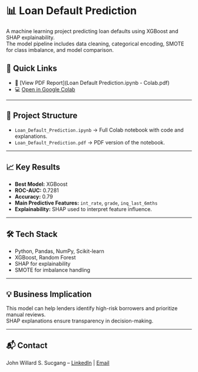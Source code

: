# 📊 Loan Default Prediction

A machine learning project predicting loan defaults using XGBoost and SHAP explainability.  
The model pipeline includes data cleaning, categorical encoding, SMOTE for class imbalance, and model comparison.

## 🚀 Quick Links
- 📄 [View PDF Report](Loan Default Prediction.ipynb - Colab.pdf)
- 💻 [Open in Google Colab](https://colab.research.google.com/drive/1M5VEaZ-NQ_wX4Q1SFl6kgcoSV640DLJA#scrollTo=xZsnuo0NjfbE)

---

## 📂 Project Structure
- `Loan_Default_Prediction.ipynb` → Full Colab notebook with code and explanations.
- `Loan_Default_Prediction.pdf` → PDF version of the notebook.

---

## 📈 Key Results
- **Best Model:** XGBoost  
- **ROC-AUC:** 0.7281  
- **Accuracy:** 0.79  
- **Main Predictive Features:** `int_rate`, `grade`, `inq_last_6mths`
- **Explainability:** SHAP used to interpret feature influence.

---

## 🛠 Tech Stack
- Python, Pandas, NumPy, Scikit-learn
- XGBoost, Random Forest
- SHAP for explainability
- SMOTE for imbalance handling

---

## 💡 Business Implication
This model can help lenders identify high-risk borrowers and prioritize manual reviews.  
SHAP explanations ensure transparency in decision-making.

---

## 📬 Contact
John Willard S. Sucgang – [LinkedIn](https://www.linkedin.com/in/john-willard-sucgang-b7a6662a9/) | [Email](johnwillardsucgang@gmail.com)

